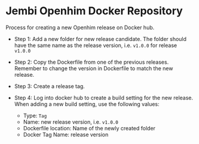 # Jembi Openhim Docker Repository

Process for creating a new Openhim release on Docker hub.

* Step 1: Add a new folder for new release candidate. The folder should have the same name as the release version, i.e. `v1.0.0` for release `v1.0.0`

* Step 2: Copy the Dockerfile from one of the previous releases. Remember to change the version in Dockerfile to match the new release.

* Step 3: Create a release tag.

* Step 4: Log into docker hub to create a build setting for the new release. When adding a new build setting, use the following values:
  * Type: `Tag`
  * Name: new release version, i.e. `v1.0.0`
  * Dockerfile location: Name of the newly created folder
  * Docker Tag Name: release version
